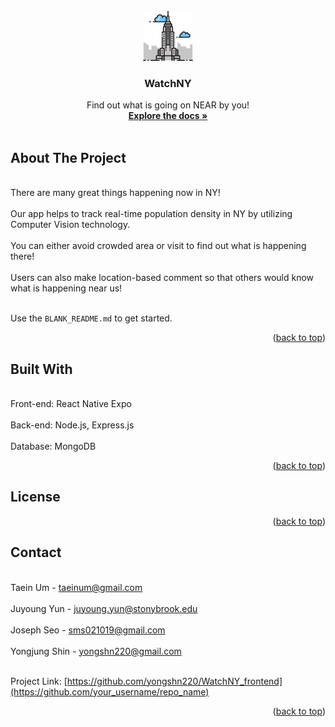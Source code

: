 


<!-- PROJECT LOGO -->
<br />
<div align="center">
  <a href="https://near.org/">
    <img src="images/building.png" alt="Logo" width="80" height="80">
  </a>

  <h3 align="center">WatchNY</h3>

  <p align="center">
    Find out what is going on NEAR by you!
    <br />
    <a href="https://github.com/yongshn220/WatchNY_frontend"><strong>Explore the docs »</strong></a>
    <br />
    <br />
  </p>
</div>


<!-- ABOUT THE PROJECT -->
## About The Project

<!-- [![Product Name Screen Shot][product-screenshot]](https://example.com) -->

<br>There are many great things happening now in NY!</br>
<br>Our app helps to track real-time population density in NY by utilizing Computer Vision technology.</br>
<br>You can either avoid crowded area or visit to find out what is happening there!</br>
<br>Users can also make location-based comment so that others would know what is happening near us!</br>


<br>Use the `BLANK_README.md` to get started.</br>

<p align="right">(<a href="#readme-top">back to top</a>)</p>


<!-- Built With -->
## Built With
<br>Front-end: React Native Expo</br>
<br>Back-end: Node.js, Express.js</br>
<br>Database: MongoDB</br>

<p align="right">(<a href="#readme-top">back to top</a>)</p>



<!-- LICENSE -->
## License

<p align="right">(<a href="#readme-top">back to top</a>)</p>



<!-- CONTACT -->
## Contact

<br>Taein Um - taeinum@gmail.com</br>
<br>Juyoung Yun - juyoung.yun@stonybrook.edu</br>
<br>Joseph Seo - sms021019@gmail.com</br>
<br>Yongjung Shin - yongshn220@gmail.com</br>

<br>Project Link: [https://github.com/yongshn220/WatchNY_frontend](https://github.com/your_username/repo_name)</br>

<p align="right">(<a href="#readme-top">back to top</a>)</p>
